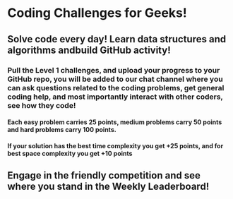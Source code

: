 # Coding Challenges for Geeks!
## Solve code every day! Learn data structures and algorithms andbuild GitHub activity!

### Pull the Level 1 challenges, and upload your progress to your GitHub repo, you will be added to our chat channel where you can ask questions related to the coding problems, get general coding help, and most importantly interact with other coders, see how they code!

#### Each easy problem carries 25 points, medium problems carry 50 points and hard problems carry 100 points.
#### If your solution has the best time complexity you get +25 points, and for best space complexity you get +10 points

## Engage in the friendly competition and see where you stand in the Weekly Leaderboard!
